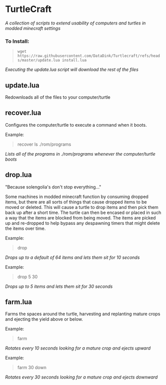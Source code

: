 # TurtleCraft
*A collection of scripts to extend usability of computers and turtles in modded minecraft settings*

### To Install:

> `wget https://raw.githubusercontent.com/DataDink/Turtlecraft/refs/heads/master/update.lua install.lua`

*Executing the update.lua script will download the rest of the files*

## update.lua

Redownloads all of the files to your computer/turtle

## recover.lua

Configures the computer/turtle to execute a command when it boots.

Example: 
> recover ls ./rom/programs

*Lists all of the programs in ./rom/programs whenever the computer/turtle boots*

## drop.lua

"Because solengolia's don't stop everything..."

Some machines in modded minecraft function by consuming dropped items,
but there are all sorts of things that cause dropped items to be moved or deleted.
This will cause a turtle to drop items and then pick them back up after a short time.
The turtle can then be encased or placed in such a way that the items are blocked from being moved.
The items are picked up and re-dropped to help bypass any despawning timers that might delete the items over time.

Example:
> drop

*Drops up to a default of 64 items and lets them sit for 10 seconds*

Example:
> drop 5 30

*Drops up to 5 items and lets them sit for 30 seconds*

## farm.lua

Farms the spaces around the turtle, harvesting and replanting mature crops and ejecting the yield above or below.

Example:
> farm

*Rotates every 10 seconds looking for a mature crop and ejects upward*

Example:
> farm 30 down

*Rotates every 30 seconds looking for a mature crop and ejects downward*
